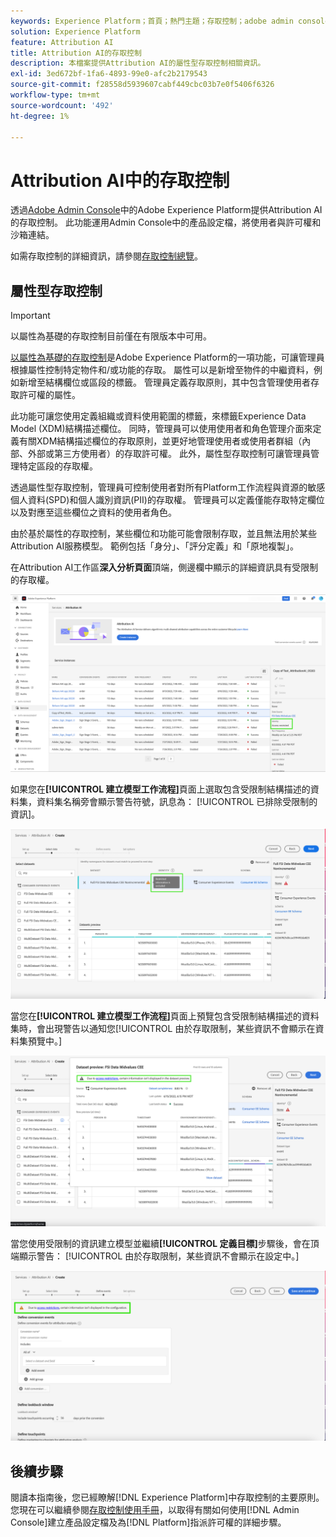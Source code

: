 ```yaml
---
keywords: Experience Platform；首頁；熱門主題；存取控制；adobe admin console
solution: Experience Platform
feature: Attribution AI
title: Attribution AI的存取控制
description: 本檔案提供Attribution AI的屬性型存取控制相關資訊。
exl-id: 3ed672bf-1fa6-4893-99e0-afc2b2179543
source-git-commit: f28558d5939607cabf449cbc03b7e0f5406f6326
workflow-type: tm+mt
source-wordcount: '492'
ht-degree: 1%

---
```


# Attribution AI中的存取控制

透過[Adobe Admin Console](https://adminconsole.adobe.com/)中的Adobe Experience Platform提供Attribution AI的存取控制。 此功能運用Admin Console中的產品設定檔，將使用者與許可權和沙箱連結。

如需存取控制的詳細資訊，請參閱[存取控制總覽](../../../access-control/home.md)。

## 屬性型存取控制

>[!IMPORTANT]
>
>以屬性為基礎的存取控制目前僅在有限版本中可用。

[以屬性為基礎的存取控制](../../../access-control/abac/overview.md)是Adobe Experience Platform的一項功能，可讓管理員根據屬性控制特定物件和/或功能的存取。 屬性可以是新增至物件的中繼資料，例如新增至結構欄位或區段的標籤。 管理員定義存取原則，其中包含管理使用者存取許可權的屬性。

此功能可讓您使用定義組織或資料使用範圍的標籤，來標籤Experience Data Model (XDM)結構描述欄位。 同時，管理員可以使用使用者和角色管理介面來定義有關XDM結構描述欄位的存取原則，並更好地管理使用者或使用者群組（內部、外部或第三方使用者）的存取許可權。 此外，屬性型存取控制可讓管理員管理特定區段的存取權。

透過屬性型存取控制，管理員可控制使用者對所有Platform工作流程與資源的敏感個人資料(SPD)和個人識別資訊(PII)的存取權。 管理員可以定義僅能存取特定欄位以及對應至這些欄位之資料的使用者角色。

由於基於屬性的存取控制，某些欄位和功能可能會限制存取，並且無法用於某些Attribution AI服務模型。 範例包括「身分」、「評分定義」和「原地複製」。

在Attribution AI工作區&#x200B;**深入分析頁面**&#x200B;頂端，側邊欄中顯示的詳細資訊具有受限制的存取權。

![反白顯示限制結構描述欄位的Attribution AI工作區。](../images/user-guide/access-restricted.png)

如果您在&#x200B;**[!UICONTROL 建立模型工作流程]**&#x200B;頁面上選取包含受限制結構描述的資料集，資料集名稱旁會顯示警告符號，訊息為： [!UICONTROL 已排除受限制的資訊]。

![已反白限制資料集欄位的Attribution AI工作區。](../images/user-guide/restricted-info-excluded.png)

當您在&#x200B;**[!UICONTROL 建立模型工作流程]**&#x200B;頁面上預覽包含受限制結構描述的資料集時，會出現警告以通知您[!UICONTROL 由於存取限制，某些資訊不會顯示在資料集預覽中。]

![含有已限制預覽結構描述欄位結果的Attribution AI工作區反白顯示。](../images/user-guide/restricted-dataset-preview.png)

當您使用受限制的資訊建立模型並繼續&#x200B;**[!UICONTROL 定義目標]**&#x200B;步驟後，會在頂端顯示警告： [!UICONTROL 由於存取限制，某些資訊不會顯示在設定中。]

![模型結果限制欄位反白顯示的Attribution AI工作區。](../images/user-guide/information-not-displayed-save-and-exit.png)

## 後續步驟

閱讀本指南後，您已經瞭解[!DNL Experience Platform]中存取控制的主要原則。 您現在可以繼續參閱[存取控制使用手冊](../overview.md)，以取得有關如何使用[!DNL Admin Console]建立產品設定檔及為[!DNL Platform]指派許可權的詳細步驟。
